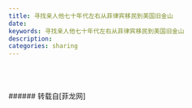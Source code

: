 ```yaml
---
title: 寻找亲人他七十年代左右从菲律宾移民到美国旧金山
date: 
keywords: 寻找亲人他七十年代左右从菲律宾移民到美国旧金山
description: 
categories: sharing
---
```

<td class="t_f" id="postmessage_1052297">

<br/>
<img alt="" border="0" class="zoom" data-cf-modified-d81d2ce527cd947eef1fc50d-="" file="http://www.flw.ph/data/appbyme/upload/image/201712/23/3GLdAIZAF0FD.jpg" id="aimg_xItTT" lazyloadthumb="1" onclick="" onmouseover="" src="http://www.flw.ph/data/appbyme/upload/image/201712/23/3GLdAIZAF0FD.jpg"/><br/>
<br/>
<img alt="" border="0" class="zoom" data-cf-modified-d81d2ce527cd947eef1fc50d-="" file="http://www.flw.ph/data/appbyme/upload/image/201712/23/AyaOwup9EBIe.jpg" id="aimg_JO5n5" lazyloadthumb="1" onclick="" onmouseover="" src="http://www.flw.ph/data/appbyme/upload/image/201712/23/AyaOwup9EBIe.jpg"/><br/>
<br/>
</td>
###### 转载自[菲龙网]